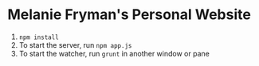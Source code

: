 Melanie Fryman's Personal Website
====================
1. `npm install`
2. To start the server, run `npm app.js`
3. To start the watcher, run `grunt` in another window or pane